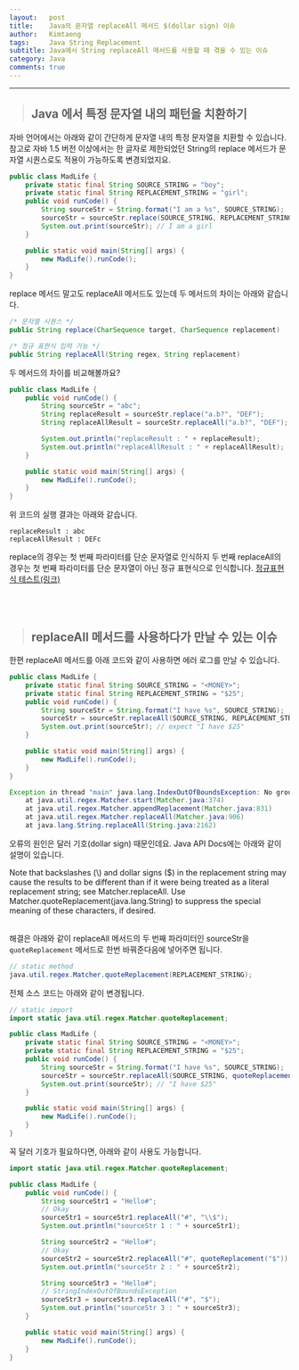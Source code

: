 ```yaml
---
layout:   post
title:    Java의 문자열 replaceAll 메서드 $(dollar sign) 이슈
author:   Kimtaeng
tags: 	  Java String Replacement
subtitle: Java에서 String replaceAll 메서드를 사용할 때 겪을 수 있는 이슈
category: Java
comments: true
---
```


<hr/>

> ## Java 에서 특정 문자열 내의 패턴을 치환하기

자바 언어에서는 아래와 같이 간단하게 문자열 내의 특정 문자열을 치환할 수 있습니다.
참고로 자바 1.5 버전 이상에서는 한 글자로 제한되었던 String의 replace 메서드가
문자열 시퀀스로도 적용이 가능하도록 변경되었지요.

```java
public class MadLife {
    private static final String SOURCE_STRING = "boy";
    private static final String REPLACEMENT_STRING = "girl";
    public void runCode() {
        String sourceStr = String.format("I am a %s", SOURCE_STRING);
        sourceStr = sourceStr.replace(SOURCE_STRING, REPLACEMENT_STRING);
        System.out.print(sourceStr); // I am a girl
    }

    public static void main(String[] args) {
        new MadLife().runCode();
    }
}
```

replace 메서드 말고도 replaceAll 메서드도 있는데 두 메서드의 차이는 아래와 같습니다.
```java
/* 문자열 시퀀스 */
public String replace(CharSequence target, CharSequence replacement)

/* 정규 표현식 입력 가능 */
public String replaceAll(String regex, String replacement) 
```

두 메서드의 차이를 비교해볼까요?
```java
public class MadLife {
    public void runCode() {
        String sourceStr = "abc";
        String replaceResult = sourceStr.replace("a.b?", "DEF");
        String replaceAllResult = sourceStr.replaceAll("a.b?", "DEF");

        System.out.println("replaceResult : " + replaceResult);
        System.out.println("replaceAllResult : " + replaceAllResult);
    }

    public static void main(String[] args) {
        new MadLife().runCode();
    }
}
```


위 코드의 실행 결과는 아래와 같습니다.
```
replaceResult : abc
replaceAllResult : DEFc
```

replace의 경우는 첫 번째 파라미터를 단순 문자열로 인식하지 두 번째 replaceAll의 경우는
첫 번째 파라미터를 단순 문자열이 아닌 정규 표현식으로 인식합니다. <a href="https://regex101.com/" target="_blank">정규표현식 테스트(링크)</a>

<br/><br/>


> ## replaceAll 메서드를 사용하다가 만날 수 있는 이슈

한편 replaceAll 메서드를 아래 코드와 같이 사용하면 에러 로그를 만날 수 있습니다.
```java
public class MadLife {
    private static final String SOURCE_STRING = "<MONEY>";
    private static final String REPLACEMENT_STRING = "$25";
    public void runCode() {
        String sourceStr = String.format("I have %s", SOURCE_STRING);
        sourceStr = sourceStr.replaceAll(SOURCE_STRING, REPLACEMENT_STRING);
        System.out.print(sourceStr); // expect "I have $25"
    }

    public static void main(String[] args) {
        new MadLife().runCode();
    }
}
```
```java
Exception in thread "main" java.lang.IndexOutOfBoundsException: No group 2
	at java.util.regex.Matcher.start(Matcher.java:374)
	at java.util.regex.Matcher.appendReplacement(Matcher.java:831)
	at java.util.regex.Matcher.replaceAll(Matcher.java:906)
	at java.lang.String.replaceAll(String.java:2162)
```

오류의 원인은 달러 기호(dollar sign) 때문인데요. Java API Docs에는 아래와 같이 설명이 있습니다.

<div class="post_caption">Note that backslashes (\) and dollar signs ($) in the replacement string may cause the results
to be different than if it were being treated as a literal replacement string; see Matcher.replaceAll.
Use Matcher.quoteReplacement(java.lang.String) to suppress the special meaning of these characters, if desired.</div>

<br/>

해결은 아래와 같이 replaceAll 메서드의 두 번째 파라미터인 sourceStr을 ```quoteReplacement``` 메서드로 한번 바꿔준다음에
넣어주면 됩니다.

```java
// static method
java.util.regex.Matcher.quoteReplacement(REPLACEMENT_STRING);
```

전체 소스 코드는 아래와 같이 변경됩니다.

```java
// static import
import static java.util.regex.Matcher.quoteReplacement;

public class MadLife {
    private static final String SOURCE_STRING = "<MONEY>";
    private static final String REPLACEMENT_STRING = "$25";
    public void runCode() {
        String sourceStr = String.format("I have %s", SOURCE_STRING);
        sourceStr = sourceStr.replaceAll(SOURCE_STRING, quoteReplacement(REPLACEMENT_STRING));
        System.out.print(sourceStr); // "I have $25"
    }

    public static void main(String[] args) {
        new MadLife().runCode();
    }
}
```

꼭 달러 기호가 필요하다면, 아래와 같이 사용도 가능합니다.
```java
import static java.util.regex.Matcher.quoteReplacement;

public class MadLife {
    public void runCode() {
        String sourceStr1 = "Hello#";
        // Okay
        sourceStr1 = sourceStr1.replaceAll("#", "\\$");
        System.out.println("sourceStr 1 : " + sourceStr1);

        String sourceStr2 = "Hello#";
        // Okay
        sourceStr2 = sourceStr2.replaceAll("#", quoteReplacement("$"));
        System.out.println("sourceStr 2 : " + sourceStr2);

        String sourceStr3 = "Hello#";
        // StringIndexOutOfBoundsException
        sourceStr3 = sourceStr3.replaceAll("#", "$");
        System.out.println("sourceStr 3 : " + sourceStr3);
    }

    public static void main(String[] args) {
        new MadLife().runCode();
    }
}
```